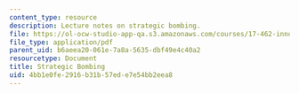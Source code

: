 ```yaml
---
content_type: resource
description: Lecture notes on strategic bombing.
file: https://ol-ocw-studio-app-qa.s3.amazonaws.com/courses/17-462-innovation-in-military-organizations-fall-2005/4bb1e0fe2916b31b57ede7e54bb2eea8_lec3.pdf
file_type: application/pdf
parent_uid: b6aeea20-061e-7a8a-5635-dbf49e4c40a2
resourcetype: Document
title: Strategic Bombing
uid: 4bb1e0fe-2916-b31b-57ed-e7e54bb2eea8
---
```


